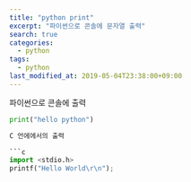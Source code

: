 ```yaml
---
title: "python print"
excerpt: "파이썬으로 콘솔에 문자열 출력"
search: true
categories: 
  - python
tags: 
  - python
last_modified_at: 2019-05-04T23:38:00+09:00
---
```


파이썬으로 콘솔에 출력 

```python
print("hello python")

C 언에에서의 출력

```c
import <stdio.h>
printf("Hello World\r\n");
```
```
